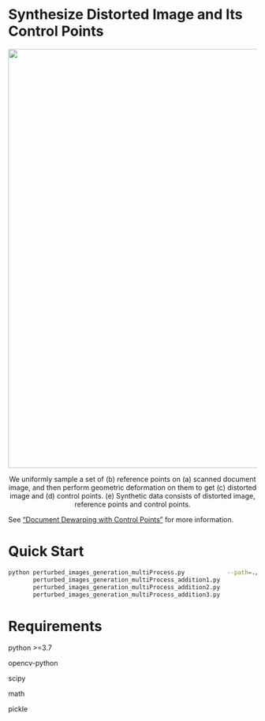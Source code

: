 # Synthesize Distorted Image and Its Control Points
<div align="center">
  <img width="850" src="https://github.com/gwxie/Synthesize-Distorted-Image-and-Its-Control-Points/blob/main/dataset.jpg">
  
  <p>We uniformly sample a set of (b) reference points on (a) scanned document image, and then perform geometric deformation on them to get (c) distorted image and (d) control points. (e) Synthetic data consists of distorted image, reference points and control points.</p>
  
</div>

See [“Document Dewarping with Control Points”](https://arxiv.org/pdf/2203.10543.pdf) for more information.

# Quick Start

```bash
python perturbed_images_generation_multiProcess.py            --path=./scan/new/ --bg_path=./background/ --output_path=./output/
       perturbed_images_generation_multiProcess_addition1.py 
       perturbed_images_generation_multiProcess_addition2.py 
       perturbed_images_generation_multiProcess_addition3.py 
```

# Requirements
<p>python >=3.7</p>
<p>opencv-python</p>
<p>scipy</p>
<p>math</p>
<p>pickle</p>
